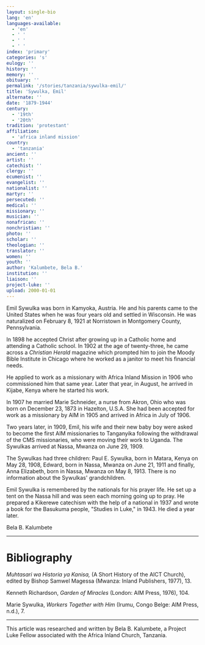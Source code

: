 ```yaml
---
layout: single-bio
lang: 'en'
languages-available:
  - 'en'
  - ' '
  - ' '
  - ' '
index: 'primary'
categories: 's'
eulogy: ''
history: ''
memory: ''
obituary: ''
permalink: '/stories/tanzania/sywulka-emil/'
title: 'Sywulka, Emil'
alternate: ''
date: '1879-1944'
century:
  - '19th'
  - '20th'
tradition: 'protestant'
affiliation:
  - 'africa inland mission'
country:
  - 'tanzania'
ancient: ''
artist: ''
catechist: ''
clergy: ''
ecumenist: ''
evangelist: ''
nationalist: ''
martyr: ''
persecuted: ''
medical: ''
missionary: ''
musician: ''
nonafrican: ''
nonchristian: ''
photo: ''
scholar: ''
theologian: ''
translator: ''
women: ''
youth: ''
author: 'Kalumbete, Bela B.'
institution: ''
liaison: ''
project-luke: ''
upload: 2000-01-01
---
```



Emil Sywulka was born in Kamyoka, Austria.  He and his parents came to the United States when he was four years old and settled in Wisconsin.  He was naturalized on February 8, 1921 at Norristown in Montgomery County, Pennsylvania.

In 1898 he accepted Christ after growing up in a Catholic home and attending a Catholic school.  In 1902 at the age of twenty-three, he came across a *Christian Herald* magazine which prompted him to join the Moody Bible Institute in Chicago where he worked as a janitor to meet his financial needs.

He applied to work as a missionary with Africa Inland Mission in 1906 who commissioned him that same year.  Later that year, in August, he arrived in Kijabe, Kenya where he started his work.

In 1907 he married Marie Schneider, a nurse from Akron, Ohio who was born on December 23, 1873 in Hazelton, U.S.A.  She had been accepted for work as a missionary by AIM in 1905 and arrived in Africa in July of 1906.

Two years later, in 1909, Emil, his wife and their new baby boy were asked to become the first AIM missionaries to Tanganyika following the withdrawal of the CMS missionaries, who were moving their work to Uganda.  The Sywulkas arrived at Nassa, Mwanza on June 29, 1909.

The Sywulkas had three children: Paul E. Sywulka, born in Matara, Kenya on May 28, 1908, Edward, born in Nassa, Mwanza on June 21, 1911 and finally, Anna Elizabeth, born in Nassa, Mwanza on May 8, 1913.  There is no information about the Sywulkas' grandchildren.

Emil Sywulka is remembered by the nationals for his prayer life.  He set up a tent on the Nassa hill and was seen each morning going up to pray.  He prepared a Kikerewe catechism with the help of a national in 1937 and wrote a book for the Basukuma people, "Studies in Luke," in 1943.  He died a year later.

Bela B. Kalumbete

---

# Bibliography

*Muhtasari wa Historia ya Kanisa,* (A Short History of the AICT Church), edited by Bishop Samwel Magessa (Mwanza: Inland Publishers, 1977), 13.

Kenneth Richardson, *Garden of Miracles* (London: AIM Press, 1976), 104.

Marie Sywulka, *Workers Together with Him* (Irumu, Congo Belge: AIM Press, n.d.), 7.

---

This article was researched and written by Bela B. Kalumbete, a Project Luke Fellow associated with the Africa Inland Church, Tanzania.